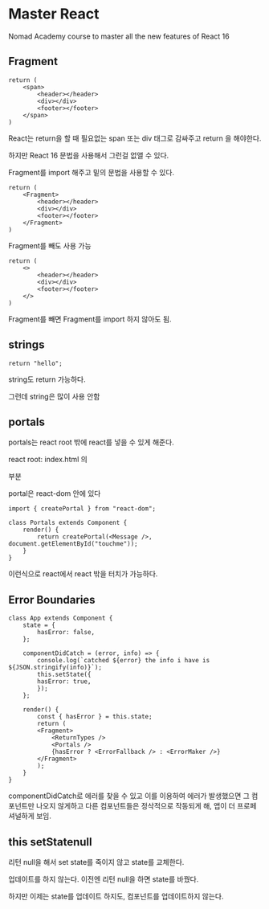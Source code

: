 # Master React

Nomad Academy course to master all the new features of React 16

## Fragment

    return (
        <span>
            <header></header>
            <div></div>
            <footer></footer>
        </span>
    )

React는 return을 할 때 필요없는 span 또는 div 태그로 감싸주고 return 을 해야한다.

하지만 React 16 문법을 사용해서 그런걸 없앨 수 있다.

Fragment를 import 해주고 밑의 문법을 사용할 수 있다.

    return (
        <Fragment>
            <header></header>
            <div></div>
            <footer></footer>
        </Fragment>
    )

Fragment를 빼도 사용 가능

    return (
        <>
            <header></header>
            <div></div>
            <footer></footer>
        </>
    )

Fragment를 빼면 Fragment를 import 하지 않아도 됨.

## strings

    return "hello";

string도 return 가능하다.

그런데 string은 많이 사용 안함

## portals

portals는 react root 밖에 react를 넣을 수 있게 해준다.

react root: index.html 의 <div id="root" > 부분

portal은 react-dom 안에 있다

    import { createPortal } from "react-dom";

    class Portals extends Component {
        render() {
            return createPortal(<Message />, document.getElementById("touchme"));
        }
    }

이런식으로 react에서 react 밖을 터치가 가능하다.

## Error Boundaries

    class App extends Component {
        state = {
            hasError: false,
        };

        componentDidCatch = (error, info) => {
            console.log(`catched ${error} the info i have is ${JSON.stringify(info)}`);
            this.setState({
            hasError: true,
            });
        };

        render() {
            const { hasError } = this.state;
            return (
            <Fragment>
                <ReturnTypes />
                <Portals />
                {hasError ? <ErrorFallback /> : <ErrorMaker />}
            </Fragment>
            );
        }
    }

componentDidCatch로 에러를 찾을 수 있고 이를 이용하여 에러가 발생했으면 그 컴포넌트만 나오지 않게하고 다른 컴포넌트들은 정삭적으로 작동되게 해, 앱이 더 프로페셔널하게 보임.

## this setStatenull

리턴 null을 해서 set state를 죽이지 않고 state를 교체한다.

업데이트를 하지 않는다. 이전엔 리턴 null을 하면 state를 바꿨다.

하지만 이제는 state를 업데이트 하지도, 컴포넌트를 업데이트하지 않는다.
